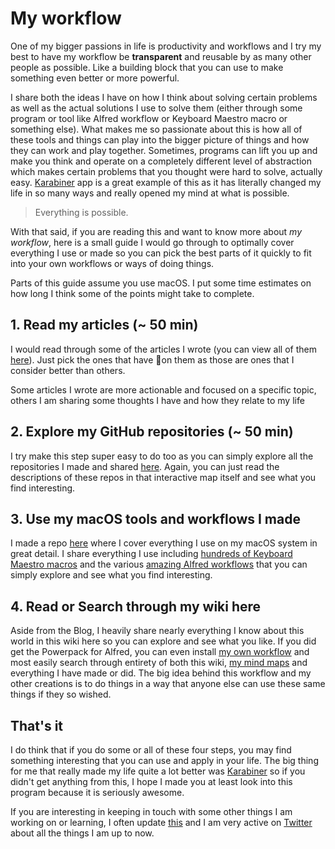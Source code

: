 # My workflow
One of my bigger passions in life is productivity and workflows and I try my best to have my workflow be __transparent__ and reusable by as many other people as possible. Like a building block that you can use to make something even better or more powerful.

I share both the ideas I have on how I think about solving certain problems as well as the actual solutions I use to solve them (either through some program or tool like Alfred workflow or Keyboard Maestro macro or something else). What makes me so passionate about this is how all of these tools and things can play into the bigger picture of things and how they can work and play together. Sometimes, programs can lift you up and make you think and operate on a completely different level of abstraction which makes certain problems that you thought were hard to solve, actually easy. [Karabiner](../macOS/apps/karabiner/Karabiner.md) app is a great example of this as it has literally changed my life in so many ways and really opened my mind at what is possible.

> Everything is possible.

With that said, if you are reading this and want to know more about _my workflow_, here is a small guide I would go through to optimally cover everything I use or made so you can pick the best parts of it quickly to fit into your own workflows or ways of doing things.

Parts of this guide assume you use macOS. I put some time estimates on how long I think some of the points might take to complete.

## 1. Read my articles (\~ 50 min)
I would read through some of the articles I wrote (you can view all of them [here](https://my.mindnode.com/qVGMak6nNCFxh5YxUGR3z6RKrmVNP6sr1Pk721FB#136.3,-676.8,0)). Just pick the ones that have 🌟on them as those are ones that I consider better than others.

Some articles I wrote are more actionable and focused on a specific topic, others I am sharing some thoughts I have and how they relate to my life

## 2. Explore my GitHub repositories (\~ 50 min)
I try make this step super easy to do too as you can simply explore all the repositories I made and shared [here](https://my.mindnode.com/ZKGETDkUaQUsL3q8q9z788CxG84oEHgDiT79GuzX#-143.5,-902.6,0). Again, you can just read the descriptions of these repos in that interactive map itself and see what you find interesting. 

## 3. Use my macOS tools and workflows I made
I made a repo [here](https://github.com/nikitavoloboev/my-mac-os) where I cover everything I use on my macOS system in great detail. I share everything I use including [hundreds of Keyboard Maestro macros](https://github.com/nikitavoloboev/my-mac-os/tree/master/km) and the various [amazing Alfred workflows](https://github.com/learn-anything/alfred-workflows) that you can simply explore and see what you find interesting.

## 4. Read or Search through my wiki here
Aside from the Blog, I heavily share nearly everything I know about this world in this wiki here so you can explore and see what you like. If you did get the Powerpack for Alfred, you can even install [my own workflow](https://github.com/nikitavoloboev/alfred-my-mind) and most easily search through entirety of both this wiki, [my mind maps](../meta/my-mind.md) and everything I have made or did. The big idea behind this workflow and my other creations is to do things in a way that anyone else can use these same things if they so wished.

## That's it
I do think that if you do some or all of these four steps, you may find something interesting that you can use and apply in your life. The big thing for me that really made my life quite a lot better was [Karabiner](../macOS/apps/karabiner/Karabiner.md) so if you didn't get anything from this, I hope I made you at least look into this program because it is seriously awesome.

If you are interesting in keeping in touch with some other things I am working on or learning, I often update [this](../working-on/working-on.md) and I am very active on [Twitter](https://twitter.com/nikitavoloboev) about all the things I am up to now. 


